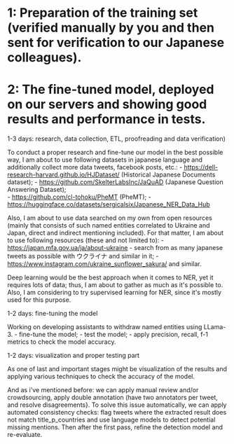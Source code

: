 # 1: Preparation of the training set (verified manually by you and then sent for verification to our Japanese colleagues).
# 2: The fine-tuned model, deployed on our servers and showing good results and performance in tests.

1-3 days: research, data collection, ETL, proofreading and data verification)

To conduct a proper research and fine-tune our model in the best possible way,
I am about to use following datasets in japanese language and additionally collect more data tweets, facebook posts, etc.:
    - https://dell-research-harvard.github.io/HJDataset/ (Historical Japanese Documents dataset);
    - https://github.com/SkelterLabsInc/JaQuAD (Japanese Question Answering Dataset);   
    - https://github.com/cl-tohoku/PheMT (PheMT);
    - https://huggingface.co/datasets/sergicalsix/Japanese_NER_Data_Hub 

Also, I am about to use data searched on my own from open resources 
    (mainly that consists of such named entities correlated to Ukraine and Japan, direct and indirect mentioning included).
For that matter, I am about to use following resources (these and not limited to): 
    - https://japan.mfa.gov.ua/ja/about-ukraine
    - search from as many japanese tweets as possible with ウクライナ and similar in it; 
    - https://www.instagram.com/ukraine_sunflower_sakura/ and similar. 


Deep learning would be the best approach when it comes to NER, yet it requires lots of data; thus, I am about to gather as much as it's possible to.
Also, I am considering to try supervised learning for NER, since it's mostly used for this purpose.

1-2 days: fine-tuning the model 

Working on developing assistants to withdraw named entities using LLama-3.
    - fine-tune the model;
    - test the model;
    - apply precision, recall, f-1 metrics to check the model accuracy. 

1-2 days: visualization and proper testing part 

As one of last and important stages might be visualization of the results and applying various techniques to check the accuracy of the model. 

And as i've mentioned before: we can apply manual review and/or crowdsourcing, apply double annotation (have two annotators per tweet, and resolve disagreements}.
To solve this issue automatically, we can apply automated consistency checks: flag tweets where the extracted result does not match title_p_countries and use language models to detect potential missing mentions.
Then after the first pass, refine the detection model and re-evaluate.


